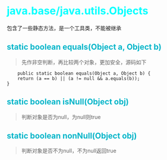 <style>
h1 {
    color: aqua;
}
h2{
    color: rgb(0, 181, 201);
}
h3,h4 {
    color: #FF70DB93;    
}
</style>

# java.base/java.utils.Objects

包含了一些静态方法，是一个工具类，不能被继承

## static boolean equals(Object a, Object b)

> 先作非空判断，再比较两个对象，更加安全，源码如下

        public static boolean equals(Object a, Object b) {
        return (a == b) || (a != null && a.equals(b));
    }


## static boolean isNull(Object obj)

> 判断对象是否为null，为null则true

## static boolean nonNull(Object obj)

> 判断对象是否不为null，不为null返回true

